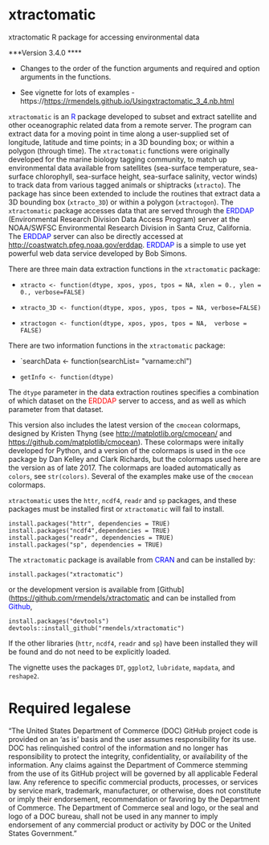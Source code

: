 # xtractomatic
xtractomatic R package for accessing environmental data

***Version 3.4.0 ****
- Changes to the order of the function arguments and required and option arguments in the functions.



- See vignette for lots of examples - https://https://rmendels.github.io/Usingxtractomatic_3_4.nb.html

`xtractomatic` is an <span style="color:blue">R</span> package developed to subset and extract satellite and other oceanographic related data from a remote server. The program can extract data for a moving point in time along a user-supplied set of longitude, latitude and time points; in a 3D bounding box; or within a polygon (through time).  The `xtractomatic` functions were originally developed for the marine biology tagging community, to match up environmental data available from satellites (sea-surface temperature, sea-surface chlorophyll, sea-surface height, sea-surface salinity, vector winds) to track data from various tagged animals or shiptracks (`xtracto`). The package has since been extended to include the routines that extract data a 3D bounding box (`xtracto_3D`) or within a polygon (`xtractogon`).  The `xtractomatic`  package accesses  data that are served through the <span style="color:blue">ERDDAP</span> (Environmental Research Division Data Access Program) server at the NOAA/SWFSC Environmental Research Division in Santa Cruz, California. The <span style="color:blue">ERDDAP</span> server can also be directly accessed at <http://coastwatch.pfeg.noaa.gov/erddap>. <span style="color:blue">ERDDAP</span> is a simple to use yet powerful web data service developed by Bob Simons.  


There are three main data extraction functions in the `xtractomatic` package: 

- `xtracto <- function(dtype, xpos, ypos, tpos = NA, xlen = 0., ylen = 0., verbose=FALSE)`

- `xtracto_3D <- function(dtype, xpos, ypos, tpos = NA, verbose=FALSE)`

- `xtractogon <- function(dtype, xpos, ypos, tpos = NA,  verbose = FALSE)`


There are two information functions in the `xtractomatic` package: 

- `searchData <- function(searchList= "varname:chl")  

- `getInfo <- function(dtype)`


The `dtype` parameter in the data extraction routines specifies a combination of which dataset on the <span style="color:red">ERDDAP</span> server to access, and as well as which parameter from that dataset. 

This version also includes the latest version of the `cmocean` colormaps,  designed by Kristen Thyng (see http://matplotlib.org/cmocean/ and https://github.com/matplotlib/cmocean).  These colormaps were initally developed for Python, and a version of the colormaps is used in the `oce` package by Dan Kelley and Clark Richards, but the colormaps used here are the version as of late 2017.  The colormaps are loaded automatically as `colors`, see `str(colors)`. Several of the examples make use of the `cmocean` colormaps.


`xtractomatic` uses the `httr`, `ncdf4`, `readr` and `sp` packages, and these packages must be installed first or `xtractomatic` will fail to install.

```{r install,eval=FALSE}
install.packages("httr", dependencies = TRUE)
install.packages("ncdf4",dependencies = TRUE) 
install.packages("readr", dependencies = TRUE)
install.packages("sp", dependencies = TRUE)
```


The `xtractomatic` package is available from <span style="color:blue">CRAN</span> and can be installed by:

```{r installCRAN,eval=FALSE}
install.packages("xtractomatic")
```

or the development version is available from [Github](https://github.com/rmendels/xtractomatic and can be installed from <span style="color:blue">Github</span>,

```{r installGit,eval=FALSE}
install.packages("devtools")
devtools::install_github("rmendels/xtractomatic")
```

If the other libraries  (`httr`, `ncdf4`, `readr` and `sp`) have been installed they will be found and do not need to be explicitly loaded.

The vignette uses the packages `DT`, `ggplot2`,  `lubridate`, `mapdata`, and  `reshape2`.


# Required legalese

“The United States Department of Commerce (DOC) GitHub project code is provided
on an ‘as is’ basis and the user assumes responsibility for its use.
DOC has relinquished control of the information and no longer has responsibility
to protect the integrity, confidentiality, or availability of the information.
Any claims against the Department of Commerce stemming from the use of its
GitHub project will be governed by all applicable Federal law. Any reference to
specific commercial products, processes, or services by service mark, trademark,
manufacturer, or otherwise, does not constitute or imply their endorsement,
recommendation or favoring by the Department of Commerce. The Department of
Commerce seal and logo, or the seal and logo of a DOC bureau, shall not be used
in any manner to imply endorsement of any commercial product or activity by DOC
or the United States Government.”


